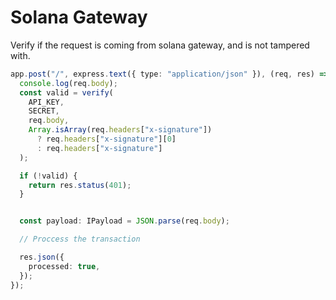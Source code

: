 # Solana Gateway

Verify if the request is coming from solana gateway, and is not tampered with.

```ts
app.post("/", express.text({ type: "application/json" }), (req, res) => {
  console.log(req.body);
  const valid = verify(
    API_KEY,
    SECRET,
    req.body,
    Array.isArray(req.headers["x-signature"])
      ? req.headers["x-signature"][0]
      : req.headers["x-signature"]
  );

  if (!valid) {
    return res.status(401);
  }


  const payload: IPayload = JSON.parse(req.body);

  // Proccess the transaction

  res.json({
    processed: true,
  });
});
```
